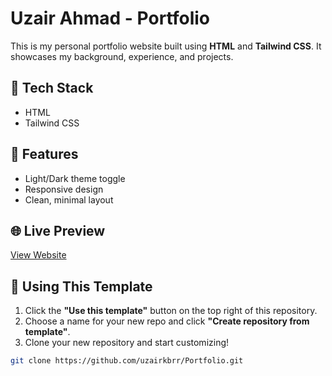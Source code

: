 # Uzair Ahmad - Portfolio

This is my personal portfolio website built using **HTML** and **Tailwind CSS**. It showcases my background, experience, and projects.

## 🔧 Tech Stack
- HTML
- Tailwind CSS

## 🚀 Features
- Light/Dark theme toggle
- Responsive design
- Clean, minimal layout

## 🌐 Live Preview
[View Website](https://uzairkbrr.netlify.app)

## 🧩 Using This Template

1. Click the **"Use this template"** button on the top right of this repository.
2. Choose a name for your new repo and click **"Create repository from template"**.
3. Clone your new repository and start customizing!

```bash
git clone https://github.com/uzairkbrr/Portfolio.git
